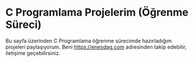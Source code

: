 # C Programlama Projelerim (Öğrenme Süreci)
Bu sayfa üzerinden C Programlama öğrenme sürecimde hazırladığım projeleri paylaşıyorum. Beni https://enesdag.com adresinden takip edebilir, iletişime geçebilirsiniz.
